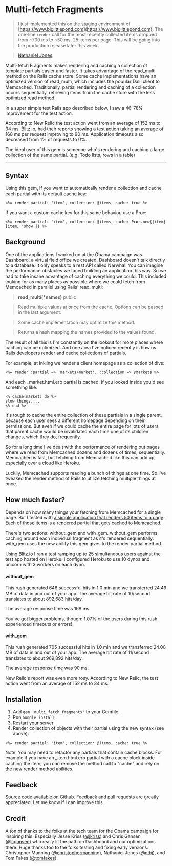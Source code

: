 Multi-fetch Fragments
===========

> I just implemented this on the staging environment of [https://www.biglittlepond.com](https://www.biglittlepond.com). The one-line `render` call for the most recently collected items dropped from ~700 ms to ~50 ms. 25 items per page. This will be going into the production release later this week.

>  [Nathaniel Jones](http://twitter.com/thenthj)


Multi-fetch Fragments makes rendering and caching a collection of template partials easier and faster. It takes advantage of the read_multi method on the Rails cache store. Some cache implementations have an optimized version of read_multi, which includes the popular Dalli client to Memcached. Traditionally, partial rendering and caching of a collection occurs sequentially, retrieving items from the cache store with the less optimized read method.

In a super simple test Rails app described below, I saw a 46-78% improvement for the test action.

According to New Relic the test action went from an average of 152 ms to 34 ms. Blitz.io, had their reports showing a test action taking an average of 168 ms per request improving to 90 ms. Application timeouts also decreased from 1% of requests to 0%.

The ideal user of this gem is someone who's rendering and caching a large collection of the same partial. (e.g. Todo lists, rows in a table)

<hr/> 

## Syntax

Using this gem, if you want to automatically render a collection and cache each partial with its default cache key: 

```
<%= render partial: 'item', collection: @items, cache: true %>
```

If you want a custom cache key for this same behavior, use a Proc: 

```
<%= render partial: 'item', collection: @items, cache: Proc.new{|item| [item, 'show']} %>
```

## Background

One of the applications I worked on at the Obama campaign was Dashboard, a virtual field office we created. Dashboard doesn't talk directly to a database. It only speaks to a rest API called Narwhal. You can imagine the performance obstacles we faced building an application this way. So we had to take insane advantage of caching everything we could. This included looking for as many places as possible where we could fetch from Memcached in parallel using Rails' read_multi: 

> <b>read_multi(*names)</b> public

> Read multiple values at once from the cache. Options can be passed in the last argument.

> Some cache implementation may optimize this method.

> Returns a hash mapping the names provided to the values found.

The result of all this is I'm constantly on the lookout for more places where caching can be optimized. And one area I've noticed recently is how us Rails developers render and cache collections of partials. 

For example, at Inkling we render a client homepage as a collection of divs: 

```
<%= render :partial => 'markets/market', :collection => @markets %>
```

And each _market.html.erb partial is cached. If you looked inside you'd see something like: 

```
<% cache(market) do %>
slow things....
<% end %>
```

It's tough to cache the entire collection of these partials in a single parent, because each user sees a different homepage depending on their permissions. But even if we could cache the entire page for lots of users, that parent cache would be invalidated each time one of its children changes, which they do, frequently. 

So for a long time I've dealt with the performance of rendering out pages where we read from Memcached dozens and dozens of times, sequentially. Memcached is fast, but fetching from Memcached like this can add up, especially over a cloud like Heroku. 

Luckily, Memcached supports reading a bunch of things at one time. So I've tweaked the render method of Rails to utilize fetching multiple things at once. 

How much faster?
-----------------------------

Depends on how many things your fetching from Memcached for a single page. But I tested with [a simple application that renders 50 items to a page](https://github.com/n8/multi_fetch_fragments_test_app). Each of those items is a rendered partial that gets cached to Memcached. 

There's two actions: without_gem and with_gem. without_gem performs caching around each individual fragment as it's rendered sequentially. with_gem uses the new ability this gem gives to the render partial method. 

Using [Blitz.io](http://blitz.io) I ran a test ramping up to 25 simultaneous users against the test app hosted on Heroku. I configured Heroku to use 10 dynos and unicorn with 3 workers on each dyno.

#### without_gem

This rush generated 648 successful hits in 1.0 min and we transferred 24.49 MB of data in and out of your app. The average hit rate of 10/second translates to about 892,683 hits/day.

The average response time was 168 ms.

You've got bigger problems, though: 1.07% of the users during this rush experienced timeouts or errors!

#### with_gem

This rush generated 705 successful hits in 1.0 min and we transferred 24.08 MB of data in and out of your app. The average hit rate of 11/second translates to about 969,892 hits/day.

The average response time was 90 ms.

New Relic's report was even more rosy. According to New Relic, the test action went from an average of 152 ms to 34 ms.

Installation
------------

1. Add `gem 'multi_fetch_fragments'` to your Gemfile.
2. Run `bundle install`.
3. Restart your server 
4. Render collection of objects with their partial using the new syntax (see above): 

```
<%= render partial: 'item', collection: @items, cache: true %>
```

Note: You may need to refactor any partials that contain cache blocks. For example if you have an _item.html.erb partial with a cache block inside caching the item, you can remove the method call to "cache" and rely on the new render method abilities.

Feedback
--------
[Source code available on Github](https://github.com/n8/multi_fetch_fragments). Feedback and pull requests are greatly appreciated.  Let me know if I can improve this.

Credit
--------
A ton of thanks to the folks at the tech team for the Obama campaign for inspiring this. Especially Jesse Kriss ([@jkriss](http://github.com/jkriss)) and Chris Gansen ([@cgansen](http://github.com/cgansen)) who really lit the path on Dashboard and our optimizations there. Huge thanks too to the folks testing and fixing early versions: Christopher Manning ([@christophermanning](http://github.com/christophermanning)), Nathaniel Jones ([@nthj](http://github.com/nthj)), and Tom Fakes ([@tomfakes](http://github.com/tomfakes)).

